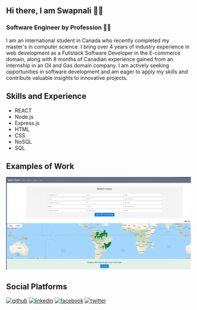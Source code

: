 ## Hi there, I am Swapnali :raising_hand_woman:
### Software Engineer by Profession :woman_technologist:

I am an international student in Canada who recently completed my master's in computer science. I bring over 4 years of industry experience in web development as a Fullstack Software Developer in the E-commerce domain, along with 8 months of Canadian experience gained from an internship in an Oil and Gas domain company. I am actively seeking opportunities in software development and am eager to apply my skills and contribute valuable insights to innovative projects.

## Skills and Experience
* REACT
* Node.js
* Express.js
* HTML
* CSS
* NoSQL
* SQL

## Examples of Work 
<img src="https://github.com/swapnalikadam/swapnalikadam/blob/main/Natures%20Natures%20Palette%20Website%20gif.gif"/>

## Social Platforms
[<img src='https://cdn.jsdelivr.net/npm/simple-icons@3.0.1/icons/github.svg' alt='github' height='40'>](https://github.com/https://github.com/swapnalikadam)  [<img src='https://cdn.jsdelivr.net/npm/simple-icons@3.0.1/icons/linkedin.svg' alt='linkedin' height='40'>](https://www.linkedin.com/in/https://www.linkedin.com/in/swapnali-kadam-765698141//)  [<img src='https://cdn.jsdelivr.net/npm/simple-icons@3.0.1/icons/facebook.svg' alt='facebook' height='40'>](https://www.facebook.com/https://www.facebook.com/swapnali.kadam.908347/)  [<img src='https://cdn.jsdelivr.net/npm/simple-icons@3.0.1/icons/twitter.svg' alt='twitter' height='40'>](https://twitter.com/https://twitter.com/VijaySwapnali)  


<!--
[![Anurag's GitHub stats](https://github-readme-stats.vercel.app/api?username=swapnalikadam)](https://github.com/anuraghazra/github-readme-stats)
-->

<!--
**swapnalikadam/swapnalikadam** is a ✨ _special_ ✨ repository because its `README.md` (this file) appears on your GitHub profile.

Here are some ideas to get you started:

- 🔭 I’m currently working on ...
- 🌱 I’m currently learning ...
- 👯 I’m looking to collaborate on ...
- 🤔 I’m looking for help with ...
- 💬 Ask me about ...
- 📫 How to reach me: ...
- 😄 Pronouns: ...
- ⚡ Fun fact: ...
-->

<!--
![Software Engineer](https://github.com/swapnalikadam/swapnalikadam/blob/main/swapnali-banner.png)
-->
